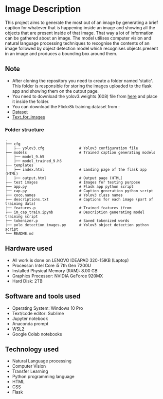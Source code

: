 # Image Description
This project aims to generate the most out of an image by generating a brief caption for whatever that is happening inside an image and showing all the objects that are present inside of that image. That way a lot of information can be gathered about an image. The model utilises computer vision and natural language processing techniques to recognise the contents of an image followed by object detection model which recognises objects present in an image and produces a bounding box around them.

## Note 
* After cloning the repository you need to create a folder named 'static'. This folder is responsible for storing the images uploaded to the flask app and showing them on the output page. 
* You need to download the yolov3.weights (608) file from [here](https://pjreddie.com/darknet/yolo/) and place it inside the folder.
* You can download the Flickr8k training dataset from :
* [Dataset](https://github.com/jbrownlee/Datasets/releases/download/Flickr8k/Flickr8k_Dataset.zip)
* [Text_for_images](https://github.com/jbrownlee/Datasets/releases/download/Flickr8k/Flickr8k_text.zip)

### Folder structure

    .
    ├── cfg                           
    │   ├── yolov3.cfg                # Yolov3 configuration file
    ├── models                        # Trained caption generating models
    │   ├── model_9.h5                
    │   ├── model_trained_9.h5        
    ├── templates                     
    │   ├── index.html                # Landing page of the flask app (HTML)
    │   ├── output.html               # Output page (HTML)
    ├── test images                   # Images for testing purpose
    ├── app.py                        # Flask app python script
    ├── cap.py                        # Caption generation python script
    ├── coco.names                    # Yolov3 class names
    ├── descriptions.txt              # Captions for each image (part of training data)
    ├── features.p                    # Trained features (from 
    ├── im_cap_train.ipynb            # Description generating model training script    
    ├── tokenizer.p                   # Saved tokenized words
    ├── yolo_detection_images.py      # Yolov3 object detection python script
    └── README.md
 
## Hardware used 
* All work is done on LENOVO IDEAPAD 320-15IKB (Laptop)
* Processor: Intel Core i5 7th Gen 7200U 
* Installed Physical Memory (RAM): 8.00 GB
* Graphics Processor: NVIDIA GeForce 920MX 
* Hard Disk: 2TB

## Software and tools used
* Operating System: Windows 10 Pro
* Text/code editor: Sublime
* Jupyter notebook
* Anaconda prompt
* WSL2
* Google Colab notebooks

## Technology used
* Natural Language processing 
* Computer Vision
* Transfer Learning
* Python programming language
* HTML
* CSS
* Flask


